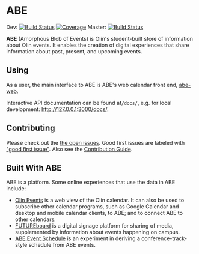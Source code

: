 # ABE

Dev: [![Build Status](https://travis-ci.org/olinlibrary/ABE.svg?branch=dev)](https://travis-ci.org/olinlibrary/ABE/branches)
[![Coverage](https://codecov.io/gh/olinlibrary/abe/branch/dev/graph/badge.svg)](https://codecov.io/gh/olinlibrary/abe)
Master: [![Build Status](https://travis-ci.org/olinlibrary/ABE.svg?branch=master)](https://travis-ci.org/olinlibrary/ABE/branches)

**ABE** (Amorphous Blob of Events) is Olin's student-built store of information
about Olin events. It enables the creation of digital experiences that share
information about past, present, and upcoming events.

## Using

As a user, the main interface to ABE is ABE's web calendar front end,
[abe-web][abe-web].

Interactive API documentation can be found at`/docs/`, e.g. for local development: <http://127.0.0.1:3000/docs/>.

## Contributing

Please check out the [the open issues][issues]. Good first issues are labeled with ["good first issue"][good-first-issue]. Also see the [Contribution Guide][contributing].

## Built With ABE

ABE is a platform. Some online experiences that use the data in ABE include:

* [Olin Events][abe-web] is a web view of the Olin calendar. It can also be used
  to subscribe other calendar programs, such as Google Calendar and desktop and
  mobile calendar clients, to ABE; and to connect ABE to other calendars.
* [FUTUREboard](https://github.com/olinlibrary/futureboard)  is a digital
  signage platform for sharing of media, supplemented by information about
  events happening on campus.
* [ABE Event Schedule](https://github.com/osteele/abe-event-schedule) is an
  experiment in deriving a conference-track-style schedule from ABE events.

[abe-web]: https://github.com/olinlibrary/abe-web
[contributing]: ./.github/contributing.md
[good-first-issue]: https://github.com/olinlibrary/ABE/issues?q=is%3Aopen+is%3Aissue+label%3A%22good+first+issue%22
[issues]: https://github.com/olinlibrary/ABE/issues
